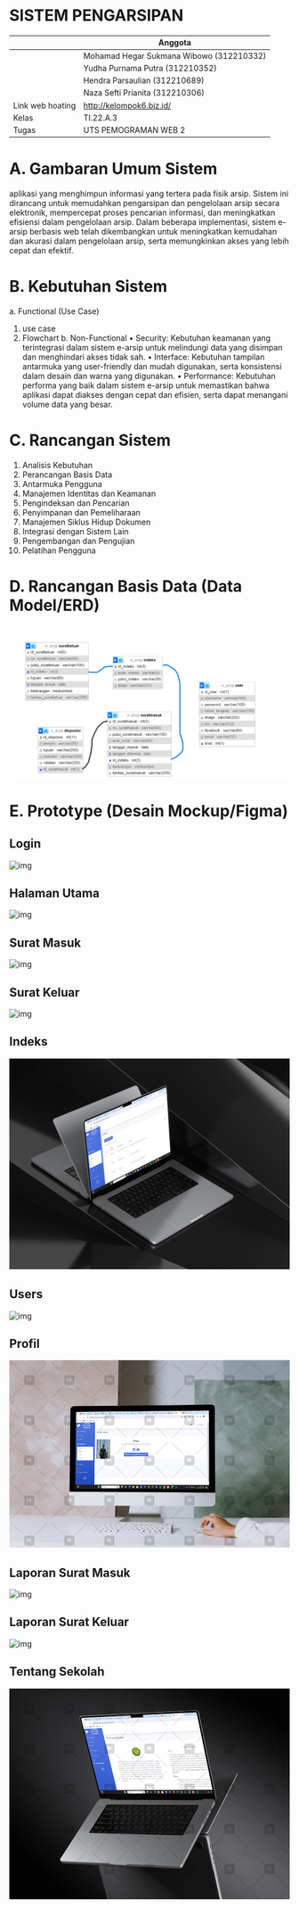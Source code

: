 # SISTEM PENGARSIPAN
|                    | Anggota                                  |
|--------------------|------------------------------------------|
|                    | Mohamad Hegar Sukmana Wibowo (312210332) |
|                    | Yudha Purnama Putra (312210352)          |
|                    | Hendra Parsaulian (312210689)            |
|                    | Naza Sefti Prianita (312210306)          |
| Link web hoating   | http://kelompok6.biz.id/                 |
| Kelas              | TI.22.A.3                                |
| Tugas              | UTS PEMOGRAMAN WEB 2                     |
# A. Gambaran Umum Sistem
aplikasi yang menghimpun informasi yang tertera pada fisik arsip. Sistem ini dirancang untuk
memudahkan pengarsipan dan pengelolaan arsip secara elektronik, mempercepat proses pencarian
informasi, dan meningkatkan efisiensi dalam pengelolaan arsip. Dalam beberapa implementasi, sistem
e-arsip berbasis web telah dikembangkan untuk meningkatkan kemudahan dan akurasi dalam
pengelolaan arsip, serta memungkinkan akses yang lebih cepat dan efektif.
# B. Kebutuhan Sistem
a. Functional (Use Case)
1. use case
2. Flowchart
b. Non-Functional
• Security: Kebutuhan keamanan yang terintegrasi dalam sistem e-arsip untuk melindungi data
yang disimpan dan menghindari akses tidak sah.
• Interface: Kebutuhan tampilan antarmuka yang user-friendly dan mudah digunakan, serta
konsistensi dalam desain dan warna yang digunakan.
• Performance: Kebutuhan performa yang baik dalam sistem e-arsip untuk memastikan bahwa
aplikasi dapat diakses dengan cepat dan efisien, serta dapat menangani volume data yang
besar.
# C. Rancangan Sistem
1. Analisis Kebutuhan
2. Perancangan Basis Data
3. Antarmuka Pengguna
4. Manajemen Identitas dan Keamanan
5. Pengindeksan dan Pencarian
6. Penyimpanan dan Pemeliharaan
7. Manajemen Siklus Hidup Dokumen
8. Integrasi dengan Sistem Lain
9. Pengembangan dan Pengujian
10. Pelatihan Pengguna
# D. Rancangan Basis Data (Data Model/ERD)
![img](img/erd.png)
# E. Prototype (Desain Mockup/Figma)
## Login
![img](img/1.jpeg)
## Halaman Utama
![img](img/2.jpeg)
## Surat Masuk
![img](img/3.jpeg)
## Surat Keluar
![img](img/4.jpeg)
## Indeks
![img](img/5.jpeg)
## Users
![img](img/6.jpeg)
## Profil
![img](img/7.jpeg)
## Laporan Surat Masuk
![img](img/8.jpeg)
## Laporan Surat Keluar
![img](img/9.jpeg)
## Tentang Sekolah
![img](img/10.jpeg)
